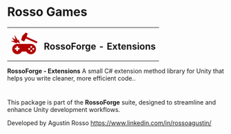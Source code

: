 # Rosso Games

<table>
  <tr>
    <td><img src="https://github.com/rossogames/Rossoforge-Extensions/blob/master/logo.png?raw=true" alt="RossoForge" width="64"/></td>
    <td><h2>RossoForge - Extensions</h2></td>
  </tr>
</table>

**RossoForge - Extensions** A small C# extension method library for Unity that helps you write cleaner, more efficient code..

#
This package is part of the **RossoForge** suite, designed to streamline and enhance Unity development workflows.

Developed by Agustin Rosso
https://www.linkedin.com/in/rossoagustin/
